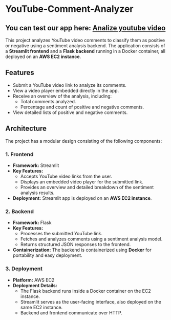 # YouTube-Comment-Analyzer

## You can test our app here: <a href="https://ec2-3-121-199-55.eu-central-1.compute.amazonaws.com">Analize youtube video</a>

This project analyzes YouTube video comments to classify them as positive or negative using a sentiment analysis backend. The application consists of a **Streamlit frontend** and a **Flask backend** running in a Docker container, all deployed on an **AWS EC2 instance**.

## Features

- Submit a YouTube video link to analyze its comments.
- View a video player embedded directly in the app.
- Receive an overview of the analysis, including:
  - Total comments analyzed.
  - Percentage and count of positive and negative comments.
- View detailed lists of positive and negative comments.

## Architecture

The project has a modular design consisting of the following components:

### 1. **Frontend**
- **Framework:** Streamlit
- **Key Features:**
  - Accepts YouTube video links from the user.
  - Displays an embedded video player for the submitted link.
  - Provides an overview and detailed breakdown of the sentiment analysis results.
- **Deployment:** Streamlit app is deployed on an **AWS EC2 instance**.

### 2. **Backend**
- **Framework:** Flask
- **Key Features:**
  - Processes the submitted YouTube link.
  - Fetches and analyzes comments using a sentiment analysis model.
  - Returns structured JSON responses to the frontend.
- **Containerization:** The backend is containerized using **Docker** for portability and easy deployment.

### 3. **Deployment**
- **Platform:** AWS EC2
- **Deployment Details:**
  - The Flask backend runs inside a Docker container on the EC2 instance.
  - Streamlit serves as the user-facing interface, also deployed on the same EC2 instance.
  - Backend and frontend communicate over HTTP.
